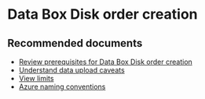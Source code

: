 
<properties
	pageTitle="Ordering Data Box Disks"
	description="Ordering Data Box Disk - understanding pre requisites and Azure limits"
	service="microsoft.databox.jobs"
	resource=""
	authors="madhurinms"
	authorAlias="madhn"
	displayOrder=""
	selfHelpType="generic"
	supportTopicIds="32614263"
	resourceTags=""
	productPesIds="16505"
	cloudEnvironments="public"
/>

# Data Box Disk order creation

## **Recommended documents**

- [Review prerequisites for Data Box Disk order creation](https://docs.microsoft.com/azure/databox/data-box-disk-system-requirements)<br>
- [Understand data upload caveats](https://docs.microsoft.com/azure/databox/data-box-disk-limits#data-upload-caveats)<br>
- [View limits](https://docs.microsoft.com/azure/databox/data-box-disk-limits)<br>
- [Azure naming conventions](https://docs.microsoft.com/azure/databox/data-box-disk-limits#azure-block-blob-and-page-blob-naming-conventions)<br>

